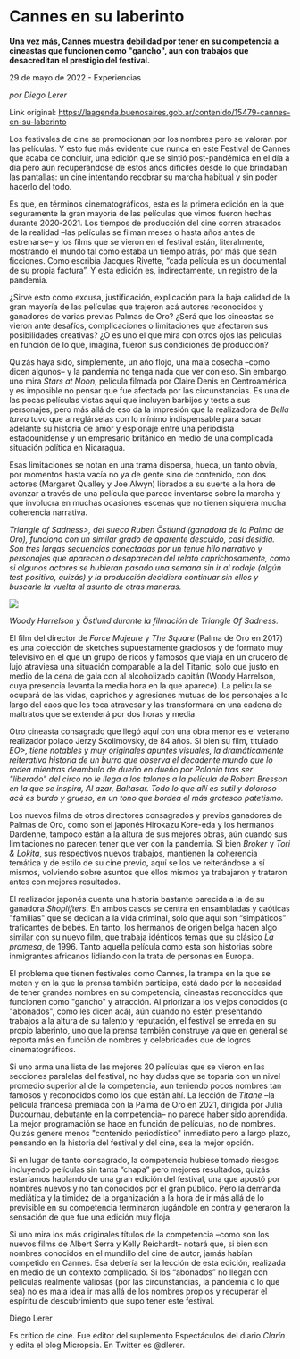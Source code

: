 # Cannes en su laberinto

**Una vez más, Cannes muestra debilidad por tener en su competencia a cineastas que funcionen como "gancho", aun con trabajos que desacreditan el prestigio del festival.**

29 de mayo de 2022 - Experiencias

_por Diego Lerer_

Link original: https://laagenda.buenosaires.gob.ar/contenido/15479-cannes-en-su-laberinto



Los festivales de cine se promocionan por los nombres pero se valoran por las películas. Y esto fue más evidente que nunca en este Festival de Cannes que acaba de concluir, una edición que se sintió post-pandémica en el día a día pero aún recuperándose de estos años difíciles desde lo que brindaban las pantallas: un cine intentando recobrar su marcha habitual y sin poder hacerlo del todo.




Es que, en términos cinematográficos, esta es la primera edición en la que seguramente la gran mayoría de las películas que vimos fueron hechas durante 2020-2021. Los tiempos de producción del cine corren atrasados de la realidad –las películas se filman meses o hasta años antes de estrenarse– y los films que se vieron en el festival están, literalmente, mostrando el mundo tal como estaba un tiempo atrás, por más que sean ficciones. Como escribía Jacques Rivette, “cada película es un documental de su propia factura”. Y esta edición es, indirectamente, un registro de la pandemia.




¿Sirve esto como excusa, justificación, explicación para la baja calidad de la gran mayoría de las películas que trajeron acá autores reconocidos y ganadores de varias previas Palmas de Oro? ¿Será que los cineastas se vieron ante desafíos, complicaciones o limitaciones que afectaron sus posibilidades creativas? ¿O es uno el que mira con otros ojos las películas en función de lo que, imagina, fueron sus condiciones de producción?




Quizás haya sido, simplemente, un año flojo, una mala cosecha –como dicen algunos– y la pandemia no tenga nada que ver con eso. Sin embargo, uno mira *Stars at Noon*, película filmada por Claire Denis en Centroamérica, y es imposible no pensar que fue afectada por las circunstancias. Es una de las pocas películas vistas aquí que incluyen barbijos y tests a sus personajes, pero más allá de eso da la impresión que la realizadora de *Bella tarea* tuvo que arreglárselas con lo mínimo indispensable para sacar adelante su historia de amor y espionaje entre una periodista estadounidense y un empresario británico en medio de una complicada situación política en Nicaragua.




Esas limitaciones se notan en una trama dispersa, hueca, un tanto obvia, por momentos hasta vacía no ya de gente sino de contenido, con dos actores (Margaret Qualley y Joe Alwyn) librados a su suerte a la hora de avanzar a través de una película que parece inventarse sobre la marcha y que involucra en muchas ocasiones escenas que no tienen siquiera mucha coherencia narrativa.




*Triangle of Sadness>, del sueco Ruben Östlund (ganadora de la Palma de Oro), funciona con un similar grado de aparente descuido, casi desidia. Son tres largas secuencias conectadas por un tenue hilo narrativo y personajes que aparecen o desaparecen del relato caprichosamente, como si algunos actores se hubieran pasado una semana sin ir al rodaje (algún test positivo, quizás) y la producción decidiera continuar sin ellos y buscarle la vuelta al asunto de otras maneras.*



![](https://cdn.feater.me/files/images/254386/77e95f7d-bb75-41b8-bcf3-1b4f77059584.jpg)




*Woody Harrelson y Östlund durante la filmación de Triangle Of Sadness.*




El film del director de *Force Majeure* y *The Square* (Palma de Oro en 2017) es una colección de sketches supuestamente graciosos y de formato muy televisivo en el que un grupo de ricos y famosos que viaja en un crucero de lujo atraviesa una situación comparable a la del Titanic, solo que justo en medio de la cena de gala con al alcoholizado capitán (Woody Harrelson, cuya presencia levanta la media hora en la que aparece). La película se ocupará de las vidas, caprichos y agresiones mutuas de los personajes a lo largo del caos que les toca atravesar y las transformará en una cadena de maltratos que se extenderá por dos horas y media.




Otro cineasta consagrado que llegó aquí con una obra menor es el veterano realizador polaco Jerzy Skolimovsky, de 84 años. Si bien su film, titulado *EO>, tiene notables y muy originales apuntes visuales, la dramáticamente reiterativa historia de un burro que observa el decadente mundo que lo rodea mientras deambula de dueño en dueño por Polonia tras ser "liberado" del circo no le llega a los talones a la película de Robert Bresson en la que se inspira, *Al azar, Baltasar*. Todo lo que allí es sutil y doloroso acá es burdo y grueso, en un tono que bordea el más grotesco patetismo.*



Los nuevos films de otros directores consagrados y previos ganadores de Palmas de Oro, como son el japonés Hirokazu Kore-eda y los hermanos Dardenne, tampoco están a la altura de sus mejores obras, aún cuando sus limitaciones no parecen tener que ver con la pandemia. Si bien *Broker* y *Tori & Lokita*, sus respectivos nuevos trabajos, mantienen la coherencia temática y de estilo de su cine previo, aquí se los ve reiterándose a sí mismos, volviendo sobre asuntos que ellos mismos ya trabajaron y trataron antes con mejores resultados.




El realizador japonés cuenta una historia bastante parecida a la de su ganadora *Shoplifters*. En ambos casos se centra en ensambladas y caóticas "familias" que se dedican a la vida criminal, solo que aquí son “simpáticos” traficantes de bebés. En tanto, los hermanos de origen belga hacen algo similar con su nuevo film, que trabaja idénticos temas que su clásico *La promesa*, de 1996. Tanto aquella película como esta son historias sobre inmigrantes africanos lidiando con la trata de personas en Europa.




El problema que tienen festivales como Cannes, la trampa en la que se meten y en la que la prensa también participa, está dado por la necesidad de tener grandes nombres en su competencia, cineastas reconocidos que funcionen como "gancho" y atracción. Al priorizar a los viejos conocidos (o "abonados", como les dicen acá), aún cuando no estén presentando trabajos a la altura de su talento y reputación, el festival se enreda en su propio laberinto, uno que la prensa también construye ya que en general se reporta más en función de nombres y celebridades que de logros cinematográficos.




Si uno arma una lista de las mejores 20 películas que se vieron en las secciones paralelas del festival, no hay dudas que se toparía con un nivel promedio superior al de la competencia, aun teniendo pocos nombres tan famosos y reconocidos como los que están ahí. La lección de *Titane* –la película francesa premiada con la Palma de Oro en 2021, dirigida por Julia Ducournau, debutante en la competencia– no parece haber sido aprendida. La mejor programación se hace en función de películas, no de nombres. Quizás genere menos "contenido periodístico" inmediato pero a largo plazo, pensando en la historia del festival y del cine, sea la mejor opción.




Si en lugar de tanto consagrado, la competencia hubiese tomado riesgos incluyendo películas sin tanta “chapa” pero mejores resultados, quizás estaríamos hablando de una gran edición del festival, una que apostó por nombres nuevos y no tan conocidos por el gran público. Pero la demanda mediática y la timidez de la organización a la hora de ir más allá de lo previsible en su competencia terminaron jugándole en contra y generaron la sensación de que fue una edición muy floja.




Si uno mira los más originales títulos de la competencia –como son los nuevos films de Albert Serra y Kelly Reichardt– notará que, si bien son nombres conocidos en el mundillo del cine de autor, jamás habían competido en Cannes. Esa debería ser la lección de esta edición, realizada en medio de un contexto complicado. Si los “abonados” no llegan con películas realmente valiosas (por las circunstancias, la pandemia o lo que sea) no es mala idea ir más allá de los nombres propios y recuperar el espíritu de descubrimiento que supo tener este festival.




Diego Lerer




Es crítico de cine. Fue editor del suplemento Espectáculos del diario *Clarín* y edita el blog Micropsia. En Twitter es @dlerer.



